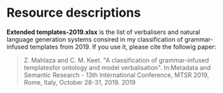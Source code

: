 # Resource descriptions

**Extended templates-2019.xlsx** is the list of verbalisers and natural language generation systems consired in my classification of grammar-infused templates from 2019. If you use it, please cite the followig paper:

> Z. Mahlaza and C. M. Keet. "A classification of grammar-infused templatesfor ontology and model verbalisation". In:Metadata and Semantic Research - 13th International Conference, MTSR 2019, Rome, Italy, October 28-31, 2019. 2019
